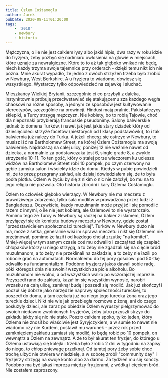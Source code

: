 ```yaml
---
title: Özlem Cośtamoglu
author: Jarek
pubDate: 2020-08-11T01:20:00
tags:
    - '2018'
    - newbury
    - historia
---
```


Mężczyzna, o ile nie jest całkiem łysy albo jakiś hipis, dwa razy w roku idzie do fryzjera, żeby pozbyć się nadmiaru owłosienia na głowie w miejscach, które uznaje za newralgiczne. Które to to aż tak głęboko wnikać nie będę, niech każdy trzyma swoje tajemnice przy orderach - dzięki temu nikt ich nie pozna. Mnie akurat wypadło, że jedno z dwóch strzyżeń trzeba było zrobić w Newbury, West Berkshire. A u fryzjera to wiadomo, dowiesz się wszystkiego. Wystarczy tylko odpowiedzieć na zajawkę i słuchać.

Mieszkańcy Wielkiej Brytanii, szczególnie ci co przybyli z daleka, instynktownie próbują przeciwstawiać się atakującemu zza każdego węgła chaosowi na różne sposoby, a jednym ze sposobów jest kultywowanie stereotypów, szczególnie na prowincji. Hindusi mają pralnie, Pakistańczycy sklepiki, a Turcy strzygą mężczyzn. Nie kobiety, bo to robią Tajowie, choć dla niepoznaki przybierają francuskie pseudonimy. Salony balwierskie jednak to domena Turków, i nawet jak jest jakiś stary dziadek który od dziesięcioleci strzyże facetów (niektórych od I klasy podstawówki), to i tak balwiernia już należy do Turka. A jeżeli chcesz się ostrzyc w Newbury, to musisz iść na Bartholomew Street, na której Özlem Cośtamoglu ma swoją balwiernię. Najdroższą na całej ulicy, poniżej 12 nie weźmie nawet od dziecka, a normalnie za podstawczaka jest 6, single grade 8, a zwykłe strzyżenie 10-11. To ten gość, który o stałej porze wieczorem ku uciesze widzów na Bartholomew Street robi 10 pompek, po czym czerwony na gębie zamyka salon i wściekły idzie do domu. Kiedyś w pubie powiedzieli mi, że to przez przegrany zakład, ale dzisiaj dowiedziałem się, że to była podła plotka. Özlem w życiu by się z nikim o nic nie założył, bo mu na to jego religia nie pozwala. Oto historia zbrodni i kary Özlema Cośtamoglu.

Özlem to człowiek głęboko wierzący. W Newbury nie ma meczetu z prawdziwego zdarzenia, tylko sala modlitw w prowadzona przez ludzi z Bangladeszu. Oczywiście, każdy muzułmanin może przyjść i się pomodlić razem z innymi, o ile nie jest kobietą, ale Özlemowi to nie wystarczało. Pomimo tego że Turcy w Newbury są raczej na bakier z islamem, Özlem przyłączył się do komitetu budowy meczetu w Newbury, gdzie został "przedstawicielem społeczności tureckiej". Turków w Newbury dużo nie ma, może z setka, generalnie wisi im sprawa meczetu i nikt się Özlemem nie przejmował, pomimo że łaził i od każdego chciał zrzutkę "na komitet". Mniej-więcej w tym samym czasie coś mu odwaliło i zaczął też się czepiać chłopaków którzy u niego strzygą, a to żeby nie zgadzali się na cięcie bród muzułmanom, a to żeby nie przeklinali na zakładzie, a to żeby nie łazili po robocie grać na automatach. Normalnemu do tej pory gościowi pod 50-tkę odwaliło na fundamentalizm. Podobno fryzjerzy jakoś dawali sobie radę, póki któregoś dnia nie zwolnił wszystkich za picie alkoholu. Bo muzułmanom nie wolno, a od wszystkich waliło po wczorajszej imprezie. Przyszedł rano do zakładu, kazał im się wszystkim wynosić, narobił wrzasku na całą ulicę, zamknął budę i poszedł się modlić. Jak już skończył i poczuł się dobrze jako narzędzie naprawy społeczności tureckiej, to poszedł do domu, a tam czekała już na niego jego turecka żona oraz jego tureckie dzieci. Nikt nie wie jak przebiegła rozmowa z żoną, ani do czego posłużyły dzieci, ale zaraz po obiedzie Özlem wyruszył pielgrzymować do swoich niedawno zwolnionych fryzjerów, żeby jutro przyszli strzyc do zakładu jakby się nic nie stało. Poszło całkiem spoko, tylko jeden, który Özlema nie znosił bo właściwie jest Syryjczykiem, a w sumie to nawet nie wiadomo czy nie Kurdem, postawił mu warunek - przez rok przed zamknięciem zakładu zamiast się modlić, to będą robić po 10 pompek, on wewnątrz a Özlem na zewnątrz. A że to był akurat ten fryzjer, do którego u Özlema ustawiają się kolejki i trzeba było zrobić 2 dni w tygodniu na zapisy do niego, to chłop zniewagę przełknął. Od tamtej pory żeby sobie choć trochę ulżyć nie otwiera w niedzielę, a w sobotę zrobił "community day" i fryzjerzy strzygą na swoje konto albo za darmo. Za tydzień mu się kończy. Podobno ma być jakaś impreza między fryzjerami, z wódką i cięciem bród. Nie zostałem zaproszony.
